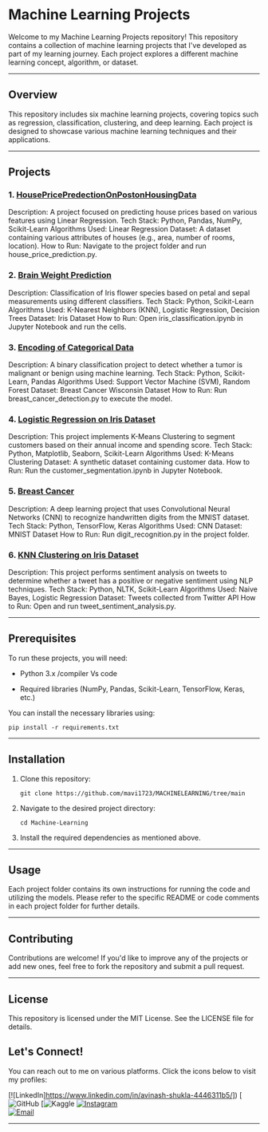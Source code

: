 # Machine Learning Projects

Welcome to my Machine Learning Projects repository! This repository contains a collection of machine learning projects that I've developed as part of my learning journey. Each project explores a different machine learning concept, algorithm, or dataset.

---

## Overview

This repository includes six machine learning projects, covering topics such as regression, classification, clustering, and deep learning. Each project is designed to showcase various machine learning techniques and their applications.

---

## Projects

### 1. [HousePricePredectionOnPostonHousingData](https://github.com/mavi1723/MACHINELEARNING/blob/main/01.%20House%20Price%20Predection%20On%20Poston%20Housing%20Data.ipynb)

Description: A project focused on predicting house prices based on various features using Linear Regression.
Tech Stack: Python, Pandas, NumPy, Scikit-Learn
Algorithms Used: Linear Regression
Dataset: A dataset containing various attributes of houses (e.g., area, number of rooms, location).
How to Run: Navigate to the project folder and run house_price_prediction.py.

### 2. [Brain Weight Prediction](https://github.com/mavi1723/MACHINELEARNING/blob/main/02.%20Brain%20Weight%20Prediction.ipynb)

Description: Classification of Iris flower species based on petal and sepal measurements using different classifiers.
Tech Stack: Python, Scikit-Learn
Algorithms Used: K-Nearest Neighbors (KNN), Logistic Regression, Decision Trees
Dataset: Iris Dataset
How to Run: Open iris_classification.ipynb in Jupyter Notebook and run the cells.

### 3. [Encoding of Categorical Data](https://github.com/mavi1723/MACHINELEARNING/blob/main/03.%20Encoding%20of%20Categorical%20Data.ipynb)

Description: A binary classification project to detect whether a tumor is malignant or benign using machine learning.
Tech Stack: Python, Scikit-Learn, Pandas
Algorithms Used: Support Vector Machine (SVM), Random Forest
Dataset: Breast Cancer Wisconsin Dataset
How to Run: Run breast_cancer_detection.py to execute the model.

### 4. [Logistic Regression on Iris Dataset](https://github.com/mavi1723/MACHINELEARNING/blob/main/04.%20Logistic%20Regression%20on%20Iris%20Dataset.ipynb)

Description: This project implements K-Means Clustering to segment customers based on their annual income and spending score.
Tech Stack: Python, Matplotlib, Seaborn, Scikit-Learn
Algorithms Used: K-Means Clustering
Dataset: A synthetic dataset containing customer data.
How to Run: Run the customer_segmentation.ipynb in Jupyter Notebook.

### 5. [Breast Cancer](https://github.com/mavi1723/MACHINELEARNING/blob/main/05.%20Breast%20Cancer.ipynb)

Description: A deep learning project that uses Convolutional Neural Networks (CNN) to recognize handwritten digits from the MNIST dataset.
Tech Stack: Python, TensorFlow, Keras
Algorithms Used: CNN
Dataset: MNIST Dataset
How to Run: Run digit_recognition.py in the project folder.

### 6. [KNN Clustering on Iris Dataset](https://github.com/mavi1723/MACHINELEARNING/blob/main/06.%20KNN%20Clustering%20on%20the%20Iris%20Dataset.ipynb)

Description: This project performs sentiment analysis on tweets to determine whether a tweet has a positive or negative sentiment using NLP techniques.
Tech Stack: Python, NLTK, Scikit-Learn
Algorithms Used: Naive Bayes, Logistic Regression
Dataset: Tweets collected from Twitter API
How to Run: Open and run tweet_sentiment_analysis.py.

---

## Prerequisites

To run these projects, you will need:

- Python 3.x
/compiler Vs code


- Required libraries (NumPy, Pandas, Scikit-Learn, TensorFlow, Keras, etc.)


You can install the necessary libraries using:

    pip install -r requirements.txt

---

## Installation

1. Clone this repository:


       git clone https://github.com/mavi1723/MACHINELEARNING/tree/main

2. Navigate to the desired project directory:


       cd Machine-Learning

3. Install the required dependencies as mentioned above.

---

## Usage

Each project folder contains its own instructions for running the code and utilizing the models. Please refer to the specific README or code comments in each project folder for further details.

---

## Contributing

Contributions are welcome! If you'd like to improve any of the projects or add new ones, feel free to fork the repository and submit a pull request.

---

## License

This repository is licensed under the MIT License. See the LICENSE file for details.

## Let's Connect!

You can reach out to me on various platforms. Click the icons below to visit my profiles:

[![LinkedIn]https://www.linkedin.com/in/avinash-shukla-4446311b5/]) 
[![GitHub](https://github.com/mavi1723/MACHINELEARNING) 
[![Kaggle](https://www.kaggle.com/avinashofficial001) 
[![Instagram](https://img.shields.io/badge/Instagram-E4405F?style=for-the-badge&logo=instagram&logoColor=white)](https://www.instagram.com/370_degree/)  
[![Email](https://img.shields.io/badge/Email-D14836?style=for-the-badge&logo=gmail&logoColor=white)](mailto:avinashoffiicial28103@gmail.com)


---
